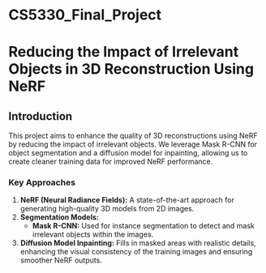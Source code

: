 # CS5330_Final_Project

# Reducing the Impact of Irrelevant Objects in 3D Reconstruction Using NeRF

## Introduction
This project aims to enhance the quality of 3D reconstructions using NeRF by reducing the impact of irrelevant objects. We leverage Mask R-CNN for object segmentation and a diffusion model for inpainting, allowing us to create cleaner training data for improved NeRF performance.

### Key Approaches
1. **NeRF (Neural Radiance Fields):** A state-of-the-art approach for generating high-quality 3D models from 2D images.
2. **Segmentation Models:**
   - **Mask R-CNN:** Used for instance segmentation to detect and mask irrelevant objects within the images.
3. **Diffusion Model Inpainting:** Fills in masked areas with realistic details, enhancing the visual consistency of the training images and ensuring smoother NeRF outputs.
